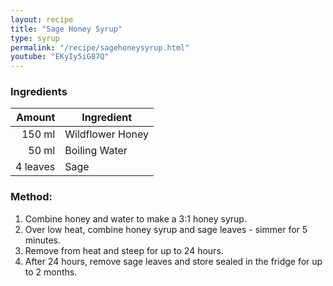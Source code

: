 ```yaml
---
layout: recipe
title: "Sage Honey Syrup"
type: syrup
permalink: "/recipe/sagehoneysyrup.html"
youtube: "EKyIy5iG87Q"
---
```


### Ingredients

| Amount  | Ingredient               |
| -------: | ---------------- |
|   150 ml | Wildflower Honey |
|    50 ml | Boiling Water    |
| 4 leaves | Sage             |

### Method:

1. Combine honey and water to make a 3:1 honey syrup.
2. Over low heat, combine honey syrup and sage leaves - simmer for 5 minutes.
3. Remove from heat and steep for up to 24 hours.
4. After 24 hours, remove sage leaves and store sealed in the fridge for up to 2 months.
